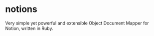 # notions
Very simple yet powerful and extensible Object Document Mapper for Notion, written in Ruby.
